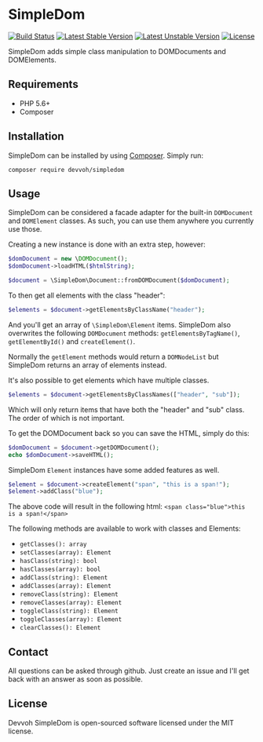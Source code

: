 # SimpleDom

[![Build Status](https://travis-ci.org/devvoh/simpledom.svg?branch=master)](https://travis-ci.org/devvoh/simpledom)
[![Latest Stable Version](https://poser.pugx.org/devvoh/simpledom/v/stable)](https://packagist.org/packages/devvoh/simpledom)
[![Latest Unstable Version](https://poser.pugx.org/devvoh/simpledom/v/unstable)](https://packagist.org/packages/devvoh/simpledom)
[![License](https://poser.pugx.org/devvoh/simpledom/license)](https://packagist.org/packages/devvoh/simpledom)

SimpleDom adds simple class manipulation to DOMDocuments and DOMElements.

## Requirements

- PHP 5.6+
- Composer

## Installation

SimpleDom can be installed by using [Composer](http://getcomposer.org/). Simply run:

`composer require devvoh/simpledom`

## Usage

SimpleDom can be considered a facade adapter for the built-in `DOMDocument` and `DOMElement` classes. As such, you can use them anywhere you currently use those.

Creating a new instance is done with an extra step, however:

```php
$domDocument = new \DOMDocument();
$domDocument->loadHTML($htmlString);

$document = \SimpleDom\Document::fromDOMDocument($domDocument);
```

To then get all elements with the class "header":

```php
$elements = $document->getElementsByClassName("header");
```

And you'll get an array of `\SimpleDom\Element` items. SimpleDom also overwrites the following `DOMDocument` methods: `getElementsByTagName()`, `getElementById()` and `createElement()`.

Normally the `getElement` methods would return a `DOMNodeList` but SimpleDom returns an array of elements instead.

It's also possible to get elements which have multiple classes.

```php
$elements = $document->getElementsByClassNames(["header", "sub"]);
```

Which will only return items that have both the "header" and "sub" class. The order of which is not important.

To get the DOMDocument back so you can save the HTML, simply do this:

```php
$domDocument = $document->getDOMDocument();
echo $domDocument->saveHTML();
```

SimpleDom `Element` instances have some added features as well.

```php
$element = $document->createElement("span", "this is a span!");
$element->addClass("blue");
```

The above code will result in the following html: `<span class="blue">this is a span!</span>`

The following methods are available to work with classes and Elements:
- `getClasses(): array`
- `setClasses(array): Element`
- `hasClass(string): bool`
- `hasClasses(array): bool`
- `addClass(string): Element`
- `addClasses(array): Element`
- `removeClass(string): Element`
- `removeClasses(array): Element`
- `toggleClass(string): Element`
- `toggleClasses(array): Element`
- `clearClasses(): Element`

## Contact

All questions can be asked through github. Just create an issue and I'll get back with an answer as soon as possible.

## License

Devvoh SimpleDom is open-sourced software licensed under the MIT license.
